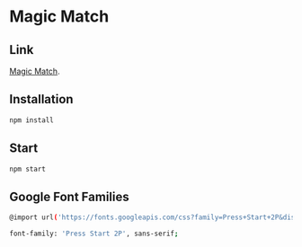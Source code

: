 # Magic Match

## Link

[Magic Match](https://de-magic-match.netlify.app/).

## Installation

```bash
npm install
```

## Start

```bash
npm start
```

## Google Font Families

```bash
@import url('https://fonts.googleapis.com/css?family=Press+Start+2P&display=swap');

font-family: 'Press Start 2P', sans-serif;
```
